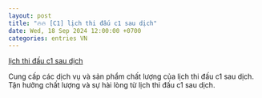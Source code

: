 ```yaml
---
layout: post
title: "🔥🔥 [C1] lịch thi đấu c1 sau dịch"
date: Wed, 18 Sep 2024 12:00:00 +0700
categories: entries VN
---
```

[lịch thi đấu c1 sau dịch](https://www.bienphong.com.vn/44312139.htm)

Cung cấp các dịch vụ và sản phẩm chất lượng của lịch thi đấu c1 sau dịch. Tận hưởng chất lượng và sự hài lòng từ lịch thi đấu c1 sau dịch.️

